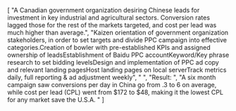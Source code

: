 [
    "A Canadian government organization desiring Chinese leads for investment in key industrial and agricultural sectors. Conversion rates lagged those for the rest of the markets targeted, and cost per lead was much higher than average.",
    "Kaizen orientation of government organization stakeholders, in order to set targets and divide PPC campaign into effective categories.Creation of bowler with pre-established KPIs and assigned ownership of leadsEstablishment of Baidu PPC accountKeyword/Key phrase research to set bidding levelsDesign and implementation of PPC ad copy and relevant landing pagesHost landing pages on local serverTrack metrics daily, full reporting & ad adjustment weekly",
    " ",
    "Result: ",
    "A six month campaign saw conversions per day in China go from .3 to 6 on average, while cost per lead (CPL) went from $172 to $48, making it the lowest CPL for any market save the U.S.A. "
]